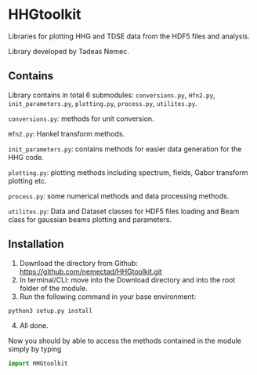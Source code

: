 # HHGtoolkit
Libraries for plotting HHG and TDSE data from the HDF5 files and analysis.

Library developed by Tadeas Nemec.

## Contains
Library contains in total 6 submodules: `conversions.py`, `Hfn2.py`, `init_parameters.py`, `plotting.py`, `process.py`, `utilites.py`.

`conversions.py`: methods for unit conversion.

`Hfn2.py`: Hankel transform methods.

`init_parameters.py`: contains methods for easier data generation for the HHG code.

`plotting.py`: plotting methods including spectrum, fields, Gabor transform plotting etc.

`process.py`: some numerical methods and data processing methods.

`utilites.py`: Data and Dataset classes for HDF5 files loading and Beam class for gaussian beams plotting and parameters.

## Installation
1. Download the directory from Github: https://github.com/nemectad/HHGtoolkit.git
2. In terminal/CLI: move into the Download directory and into the root folder of the module.
3. Run the following command in your base environment:
  ```bash
  python3 setup.py install
  ```
4. All done.

Now you should by able to access the methods contained in the module simply by typing
```python
import HHGtoolkit
```